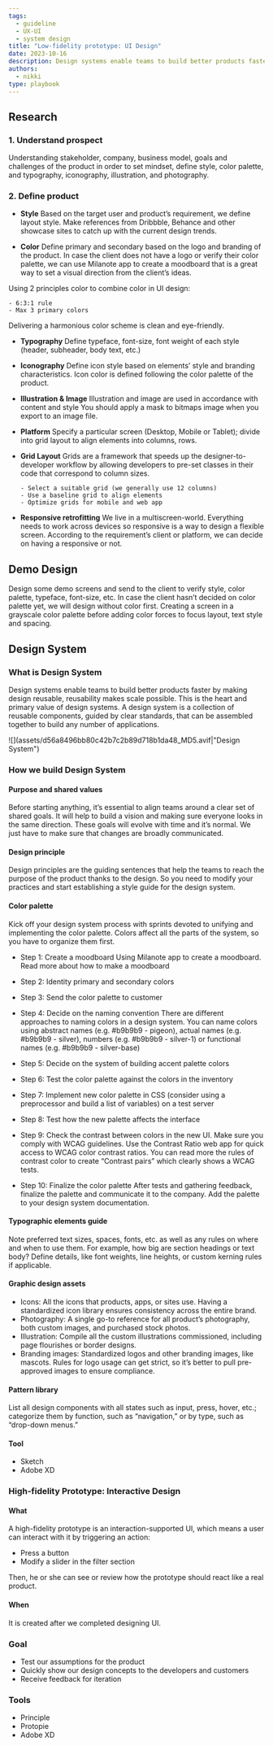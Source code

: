 ```yaml
---
tags:
  - guideline
  - UX-UI
  - system design
title: "Low-fidelity prototype: UI Design"
date: 2023-10-16
description: Design systems enable teams to build better products faster by making design reusable, reusability makes scale possible.
authors:
  - nikki
type: playbook
---
```


## Research

### 1. Understand prospect

Understanding stakeholder, company, business model, goals and challenges of the product in order to set mindset, define style, color palette, and typography, iconography, illustration, and photography.

### 2. Define product

* **Style**
Based on the target user and product’s requirement, we define layout style. Make references from Dribbble, Behance and other showcase sites to catch up with the current design trends.

* **Color**
Define primary and secondary based on the logo and branding of the product. In case the client does not have a logo or verify their color palette, we can use Milanote app to create a moodboard that is a great way to set a visual direction from the client’s ideas.

Using 2 principles color to combine color in UI design:

    - 6:3:1 rule
    - Max 3 primary colors

Delivering a harmonious color scheme is clean and eye-friendly.

* **Typography**
Define typeface, font-size, font weight of each style (header, subheader, body text, etc.)

* **Iconography**
Define icon style based on elements’ style and branding characteristics. Icon color is defined following the color palette of the product.

* **Illustration & Image**
Illustration and image are used in accordance with content and style
You should apply a mask to bitmaps image when you export to an image file.

* **Platform**
Specify a particular screen (Desktop, Mobile or Tablet); divide into grid layout to align elements into columns, rows.

* **Grid Layout**
Grids are a framework that speeds up the designer-to-developer workflow by allowing developers to pre-set classes in their code that correspond to column sizes.

      - Select a suitable grid (we generally use 12 columns)
      - Use a baseline grid to align elements
      - Optimize grids for mobile and web app

* **Responsive retrofitting**
We live in a multiscreen-world. Everything needs to work across devices so responsive is a way to design a flexible screen. According to the requirement’s client or platform, we can decide on having a responsive or not.

## Demo Design

Design some demo screens and send to the client to verify style, color palette, typeface, font-size, etc. In case the client hasn’t decided on color palette yet, we will design without color first. Creating a screen in a grayscale color palette before adding color forces to focus layout, text style and spacing.

## Design System

### What is Design System

Design systems enable teams to build better products faster by making design reusable, reusability makes scale possible. This is the heart and primary value of design systems. A design system is a collection of reusable components, guided by clear standards, that can be assembled together to build any number of applications.

![](assets/d56a8496bb80c42b7c2b89d718b1da48_MD5.avif|"Design System")

### How we build Design System

#### Purpose and shared values

Before starting anything, it’s essential to align teams around a clear set of shared goals. It will help to build a vision and making sure everyone looks in the same direction. These goals will evolve with time and it’s normal. We just have to make sure that changes are broadly communicated.

#### Design principle

Design principles are the guiding sentences that help the teams to reach the purpose of the product thanks to the design. So you need to modify your practices and start establishing a style guide for the design system.

#### Color palette

Kick off your design system process with sprints devoted to unifying and implementing the color palette. Colors affect all the parts of the system, so you have to organize them first.

* Step 1: Create a moodboard
Using Milanote app to create a moodboard. Read more about how to make a moodboard
* Step 2: Identity primary and secondary colors
* Step 3: Send the color palette to customer
* Step 4: Decide on the naming convention
There are different approaches to naming colors in a design system. You can name colors using abstract names (e.g. \#b9b9b9 - pigeon), actual names (e.g. \#b9b9b9 - silver), numbers (e.g. \#b9b9b9 - silver-1) or functional names (e.g. \#b9b9b9 - silver-base)

* Step 5: Decide on the system of building accent palette colors
* Step 6: Test the color palette against the colors in the inventory
* Step 7: Implement new color palette in CSS (consider using a preprocessor and build a list of variables) on a test server
* Step 8: Test how the new palette affects the interface
* Step 9: Check the contrast between colors in the new UI. Make sure you comply with WCAG guidelines.
Use the Contrast Ratio web app for quick access to WCAG color contrast ratios. You can read more the rules of contrast color to create “Contrast pairs” which clearly shows a WCAG tests.

* Step 10: Finalize the color palette
After tests and gathering feedback, finalize the palette and communicate it to the company. Add the palette to your design system documentation.

#### Typographic elements guide

Note preferred text sizes, spaces, fonts, etc. as well as any rules on where and when to use them. For example, how big are section headings or text body? Define details, like font weights, line heights, or custom kerning rules if applicable.

#### Graphic design assets

* Icons: All the icons that products, apps, or sites use. Having a standardized icon library ensures consistency across the entire brand.
* Photography: A single go-to reference for all product’s photography, both custom images, and purchased stock photos.
* Illustration: Compile all the custom illustrations commissioned, including page flourishes or border designs.
* Branding images: Standardized logos and other branding images, like mascots. Rules for logo usage can get strict, so it’s better to pull pre-approved images to ensure compliance.

#### Pattern library

List all design components with all states such as input, press, hover, etc.; categorize them by function, such as “navigation,” or by type, such as “drop-down menus.”

#### Tool

* Sketch
* Adobe XD

### High-fidelity Prototype: Interactive Design

#### What

A high-fidelity prototype is an interaction-supported UI, which means a user can interact with it by triggering an action:

* Press a button
* Modify a slider in the filter section

Then, he or she can see or review how the prototype should react like a real product.

#### When

It is created after we completed designing UI.

### Goal

* Test our assumptions for the product
* Quickly show our design concepts to the developers and customers
* Receive feedback for iteration

### Tools

* Principle
* Protopie
* Adobe XD
